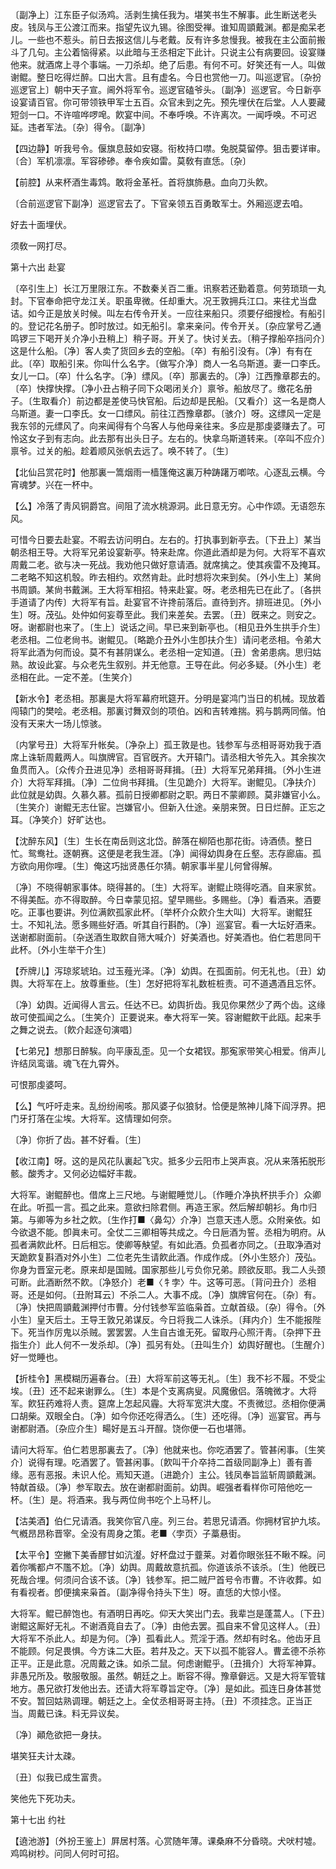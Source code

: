 <!-- { "loadSidebar": true } -->
〔副净上〕江东臣子似汤鸡。活剥生擒任我为。堪笑书生不解事。此生断送老头皮。钱凤与王公渡江而来。指望先议九锡。徐图受禅。谁知周顗戴渊。都是痴呆老儿。一些也不惹头。前日去报这信儿与老戴。反有许多怠慢我。被我在主公面前搬斗了几句。主公着恼得紧。以此暗与王丞相定下此计。只说主公有病要回。设宴赚他来。就酒席上寻个事端。一刀杀却。绝了后患。有何不可。好笑还有一人。叫做谢鲲。整日吃得烂醉。口出大言。且有虚名。今日也赏他一刀。叫巡逻官。〔杂扮巡逻官上〕朝中天子宣。阃外将军令。巡逻官磕爷头。〔副净〕巡逻官。今日新亭设宴请百官。你可带领铁甲军士五百。众官未到之先。预先埋伏在后堂。人人要藏短剑一口。不许喧哗啰唣。飮宴中间。不奉呼唤。不许离次。一闻呼唤。不可迟延。违者军法。〔杂〕得令。〔副净〕 

【四边静】听我号令。偃旗息鼓如安寝。衔枚持口噤。兔脱莫留停。狙击要详审。〔合〕军机凛凛。军容碜碜。奉令疾如雷。莫敎有直恁。〔杂〕 

【前腔】从来杯酒生毒鸩。敢将金革衽。首将旗斾悬。血向刀头飮。

〔合前巡逻官下副净〕巡逻官去了。下官亲领五百勇敢军士。外厢巡逻去咱。 

好去十面埋伏。



须敎一网打尽。 

第十六出
赴宴

〔卒引生上〕长江万里限江东。不数秦关百二重。讯察若还勤着意。何劳琐琐一丸封。下官奉命把守龙江关。职虽卑微。任却重大。况王敦拥兵江口。来往尤当盘诘。如今正是放关时候。叫左右传令开关。一应往来船只。须要仔细搜检。有船引的。登记花名册子。卽时放过。如无船引。拿来亲问。传令开关。〔杂应掌号乙通鸣锣三下喝开关介净小丑稍上〕稍子哥。开关了。快讨关去。〔稍子撑船卒挡问介〕这是什么船。〔净〕客人卖了货回乡去的空船。〔卒〕有船引没有。〔净〕有有在此。〔卒〕取船引来。你叫什么名字。〔做写介净〕商人一名乌斯道。妻一口李氏。女儿一口。〔卒〕什么名字。〔净〕缥风。〔卒〕那裏去的。〔净〕江西豫章郡去的。〔卒〕快撑快撑。〔净小丑占稍子同下众喝闭关介〕禀爷。船放尽了。缴花名册子。〔生取看介〕前边都是差使马快官船。后边却是民船。〔又看介〕这一名是商人乌斯道。妻一口李氏。女一口缥风。前往江西豫章郡。〔骇介〕呀。这缥风一定是我东邻的元缥风了。向来闻得有个乌客人与他母亲往来。多应是那虔婆赚去了。可怜这女子到有志向。此去那有出头日子。左右的。快拿乌斯道转来。〔卒叫不应介〕禀爷。过关的船。趁着顺风张帆去远了。唤不转了。〔生〕 

【北仙吕赏花时】他那裏一篙烟雨一樯篷俺这裏万种踌躇万喞哝。心逐乱云横。今宵魂梦。兴在一杯中。

【么】冷落了靑风铜爵宫。间阻了流水桃源洞。此日意无穷。心中作颂。无语怨东风。

可惜今日要去赴宴。不暇去访问明白。左右的。打执事到新亭去。〔下丑上〕某当朝丞相王导。大将军兄弟设宴新亭。特来赴席。你道此酒却是为何。大将军不喜欢周戴二老。欲与决一死战。我劝他只做好意请酒。就席擒之。使其疾雷不及掩耳。二老略不知这机彀。昨去相约。欢然肯赴。此时想将次来到矣。〔外小生上〕某尙书周顗。某尙书戴渊。王大将军相招。特来赴宴。呀。老丞相先已在此了。〔各拱手道请了内传〕大将军有旨。赴宴官不许搀前落后。直待到齐。排班进见。〔外小生〕呀。茂弘。处仲如何妄尊至此。我们来差矣。去罢。〔丑〕旣来之。则安之。呀。谢都尉也来了。〔生上〕说话之间。早已来到新亭也。〔相见丑外生拱手介生〕老丞相。二位老尙书。谢鲲见。〔略跪介丑外小生卽扶介生〕请问老丞相。令弟大将军此酒为何而设。莫不有甚阴谋么。老丞相一定知道。〔丑〕舍弟患病。思归姑熟。故设此宴。与众老先生叙别。并无他意。王导在此。何必多疑。〔外小生〕老丞相在此。一定不差。〔生笑介〕 

【新水令】老丞相。那裏是大将军幕府玳筵开。分明是宴鸿门当日的机械。现放着闯辕门的樊哙。老丞相。那裏讨舞双剑的项伯。凶和吉转难揣。鸦与鹊两同偕。怕没有天来大一场儿惊骇。

〔内掌号丑〕大将军升帐矣。〔净杂上〕孤王敦是也。钱参军与丞相哥哥劝我于酒席上诛斩周戴两人。叫旗牌官。百官旣齐。大开辕门。请丞相大爷先入。其余挨次鱼贯而入。〔众传介丑进见净〕丞相哥哥拜揖。〔丑〕大将军兄弟拜揖。〔外小生进介〕大将军拜揖。〔净〕二位尙书拜揖。〔生见跪介〕大将军。谢鲲见。〔净扶介〕此位就是幼舆。久慕久慕。孤前日授卿都尉之职。两日不蒙卿顾。莫非嫌官小么。〔生笑介〕谢鲲无志仕宦。岂嫌官小。但新入仕途。亲朋来贺。日日烂醉。正忘之耳。〔净笑介〕好旷达也。 

【沈醉东风】〔生〕生长在南岳则这北岱。醉落在柳陌也那花街。诗酒债。整日忙。鸳鸯社。逐朝赛。这便是老我生涯。〔净〕闻得幼舆身在丘壑。志存廊庙。孤方欲向用你哩。〔生〕俺这巧拙贤愚任尔猜。朝家事半星儿何曾得解。

〔净〕不晓得朝家事体。晓得甚的。〔生〕大将军。谢鲲止晓得吃酒。自来家贫。不得美酝。亦不得取醉。今日幸蒙见招。望早赐些。多赐些。〔净〕看酒来。酒要吃。正事也要讲。列位满飮孤家此杯。〔举杯介众飮介生大叫〕大将军。谢鲲狂士。不知礼法。愿多赐些好酒。听其自行斟酌。〔净〕巡宴官。看一大坛好酒来。送谢都尉面前。〔杂送酒生取飮自筛大喊介〕好美酒也。好美酒也。伯仁若思同干此杯。〔外小生举干介生〕 

【乔牌儿】泻琼浆琥珀。过玉薤光泽。〔净〕幼舆。在孤面前。何无礼也。〔丑〕幼舆。大将军在上。放尊重些。〔生〕怎好把将军礼数桩桩责。可不道遇酒且忘怀。

〔净〕幼舆。近闻得人言云。任达不已。幼舆折齿。我见你果然少了两个齿。这缘故可使孤闻之么。〔生笑介〕正要说来。奉大将军一笑。容谢鲲飮干此瓯。起来手之舞之说去。〔飮介起逐句演唱〕 

【七弟兄】想那日醉騃。向平康乱歪。见一个女裙钗。那寃家带笑心相爱。俏声儿许结凤鸾谐。魂飞在九霄外。

可恨那虔婆呵。 

【么】气吁吁走来。乱纷纷闹咳。那风婆子似狼豺。恰便是煞神儿降下阎浮界。把门牙打落在尘埃。大将军。这情理如何奈。

〔净〕你折了齿。甚不好看。〔生〕 

【收江南】呀。这的是风花队裏起飞灾。抵多少云阳市上哭声哀。况从来落拓脱形骸。酸秀才。又何必边幅好丰裁。

大将军。谢鲲醉也。借席上三尺地。与谢鲲睡觉儿。〔作睡介净执杯拱手介〕众卿在此。听孤一言。孤之此来。意欲扫除君侧。再造王家。然后解却朝衫。角巾归第。与卿等为乡社之飮。〔生作打■〈鼻勾〉介净〕岂意天违人愿。众附亲依。如今欲退不能。卽眞未可。全仗二三卿相等共成之。今日巵酒为誓。丞相为明府。从孤者满飮此杯。日后相忘。使卿等觖望。有如此酒。负孤者亦同之。〔丑取净酒对天跪飮复斟酒对外小生〕二位老先生请飮此酒。作成作成。〔外小生怒介〕茂弘。你身为晋室元老。原来却是国贼。国家那些儿亏负你兄弟。顾欲反耶。我二人头颈可断。此酒断然不飮。〔净怒介〕老■〈牜孛〉牛。这等可恶。〔背问丑介〕丞相哥。还是如何。〔丑附耳云〕不杀二人。大事不成。〔净〕旗牌官何在。〔杂〕有。〔净〕快把周顗戴渊押付市曹。分付钱参军监临枭首。立献首级。〔杂〕得令。〔外小生〕皇天后土。王导王敦兄弟谋反。今日将我二人诛杀。〔拜内介〕生不能报陛下。死当作厉鬼以杀贼。罢罢罢。人生自古谁无死。留取丹心照汗靑。〔杂押下丑指生介〕此人何不一发杀却。〔净〕孤另有处。〔丑叫生介〕幼舆好醒也。〔生醒介〕好一觉睡也。 

【折桂令】黑模糊历遍春台。〔丑〕大将军前这等无礼。〔生〕我不衫不履。不受尘埃。〔丑〕还不起来谢罪么。〔生〕本是个支离病叟。风魔傲侣。落魄微才。大将军。飮狂药难将人责。筵席上怎起风霾。大将军宽洪大度。不责微愆。丞相你便满口胡柴。双眼全白。〔净〕如今你还吃得洒么。〔生〕还吃得。〔净〕巡宴官。再与谢都尉酒。〔杂应介生〕畼好是五斗开酲。饶你便一石也堪筛。

请问大将军。伯仁若思那裏去了。〔净〕他就来也。你吃酒罢了。管甚闲事。〔生笑介〕说得有理。吃酒罢了。管甚闲事。〔飮叫干介卒持二首级同副净上〕善有善缘。恶有恶报。未识人伦。焉知天道。〔进跪介〕主公。钱凤奉旨监斩周顗戴渊。特献首级。〔净〕参军取去。放在谢都尉面前。幼舆。崛强者看样你可陪他吃一杯。〔生〕是。将酒来。我与两位尙书吃个上马杯儿。 

【沽美酒】伯仁兄请酒。我笑你官八座。列三台。若思兄请酒。你拥材官护九垓。气槪昂昂称晋宰。全没有周身之策。老■〈孛页〉子藁悬街。

【太平令】空撇下美香醪甘如沆瀣。好杯盘过于虀莱。对着你眼张狂不瞅不睬。问着你嘴都卢不尶不尬。〔净〕幼舆。周戴故意抗孤。你道该杀不该杀。〔生〕他旣已死哉合埋。何须问合该不该。〔净〕钱参军。把二贼尸首号令市曹。不许收葬。如有看视者。卽便擒来枭首。〔副净得令持头下生〕呀。直恁的大惊小怪。

大将军。鲲已醉饱也。有酒明日再吃。仰天大笑出门去。我辈岂是蓬蒿人。〔下丑〕谢鲲这厮好无礼。不谢酒竟自去了。〔净〕由他去罢。孤自来不曾见这样人。〔丑〕大将军不杀此人。却是为何。〔净〕孤看此人。荒淫于酒。然却有时名。他齿牙且不能顾。何足畏惧。今方诛二大臣。若幷及之。天下以孤不能容人。曹孟德不杀祢正平。正是此意。况周戴之诛。如杀二鼠。何虑谢鲲乎。〔丑揖介〕大将军神算。非愚兄所及。敬服敬服。虽然。朝廷之上。断容不得。豫章僻远。又是大将军管辖地方。愚兄欲打发他出去。还请大将军尊旨定夺。〔净〕是如此。孤连日身体甚觉不安。暂回姑熟调理。朝廷之上。全仗丞相哥哥主持。〔丑〕不须挂念。正当正当。周戴已诛。料无异议矣。 

〔净〕顚危欲把一身扶。



堪笑狂夫计太疎。

〔丑〕似我已成生富贵。



笑他先下死功夫。 

第十七出
约社

【遶池游】〔外扮王鉴上〕屛居村落。心赏随年薄。课桑麻不分昏晓。犬吠村墟。鸡鸣树杪。问同人何时可招。

